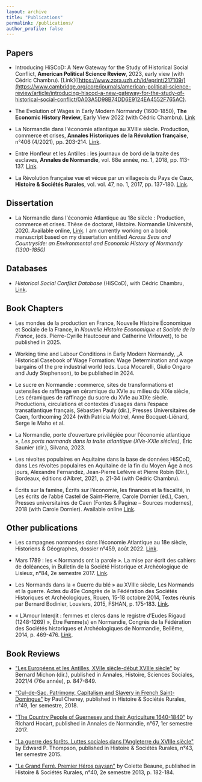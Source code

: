 ```yaml
---
layout: archive
title: "Publications"
permalink: /publications/
author_profile: false
---
```


## Papers

- Introducing HiSCoD: A New Gateway for the Study of Historical Social Conflict, **American Political Science Review**, 2023, early view (with Cédric Chambru). [Link]([https://www.zora.uzh.ch/id/eprint/217109/](https://www.cambridge.org/core/journals/american-political-science-review/article/introducing-hiscod-a-new-gateway-for-the-study-of-historical-social-conflict/0A03A5D98B74DD6E9124EA4552F765AC). 

- The Evolution of Wages in Early Modern Normandy (1600-1850), **The Economic History Review**, Early View 2022 (with Cédric Chambru). [Link](https://onlinelibrary.wiley.com/doi/10.1111/ehr.13220)

- La Normandie dans l'économie atlantique au XVIIIe siècle. Production, commerce et crises, **Annales Historiques de la Révolution française**, n°406 (4/2021), pp. 203-214. [Link](https://www.revues.armand-colin.com/histoire/annales-historiques-revolution-francaise/annales-historiques-revolution-francaise-no406-42021/normandie-leconomie-atlantique-au-xviiie-siecle).

- Entre Honfleur et les Antilles : les journaux de bord de la traite des esclaves, **Annales de Normandie**, vol. 68e année, no. 1, 2018, pp. 113-137. [Link](https://www.cairn.info/revue-annales-de-normandie-2018-1-page-113.htm).

- La Révolution française vue et vécue par un villageois du Pays de Caux, **Histoire & Sociétés Rurales**, vol. vol. 47, no. 1, 2017, pp. 137-180. [Link](https://www.cairn.info/revue-histoire-et-societes-rurales-2017-1-page-137.htm).

## Dissertation

- La Normandie dans l'économie Atlantique au 18e siècle : Production, commerce et crises. Thèse de doctorat, Histoire. Normandie Université, 2020. Available online, [Link](https://tel.archives-ouvertes.fr/tel-03195999). 
I am currently working on a book manuscript based on my dissertation entitled _Across Seas and Countryside: an Environmental and Economic History of Normandy (1300-1850)_

## Databases

- _Historical Social Conflict Database_ (HiSCoD), with Cédric Chambru, [Link](https://www.unicaen.fr/hiscod/).

## Book Chapters 

- Les mondes de la production en France, Nouvelle Histoire Économique et Sociale de la France, in _Nouvelle Histoire Economique et Sociale de la France_, (eds. Pierre-Cyrille Hautcoeur and Catherine Virlouvet), to be published in 2025.

- Working time and Labour Conditions in Early Modern Normandy, _A Historical Casebook of Wage Formation: Wage Determination  and wage bargains of the pre industrial world (eds. Luca Mocarelli, Giulio Ongaro and Judy Stephenson), to be published in 2024. 
  
- Le sucre en Normandie : commerce, sites de transformations et ustensiles de raffinage en céramique du XVIe au milieu du XIXe siècle, Les céramiques de raffinage du sucre du XVIe au XIXe siècle. Productions, circulations et contextes d’usages dans l’espace transatlantique français, Sébastien Pauly (dir.), Presses Universitaires de Caen, forthcoming 2024 (with Patricia Moitrel, Anne Bocquet-Liénard, Serge le Maho et al. 

- La Normandie, porte d’ouverture privilégiée pour l’économie atlantique », _Les ports normands dans la traite atlantique (XVe-XXIe siècles)_, Éric Saunier (dir.), Silvana, 2023.

- Les révoltes populaires en Aquitaine dans la base de données HiSCoD, dans Les révoltes populaires en Aquitaine de la fin du Moyen Âge à nos jours, Alexandre Fernandez, Jean-Pierre Lefèvre et Pierre Robin (Dir.), Bordeaux, éditions d’Albret, 2021, p. 21-34 (with Cédric Chambru).

- Écrits sur la famine,  Écrits sur l’économie, les finances et la fiscalité, in Les écrits de l’abbé Castel de Saint-Pierre, Carole Dornier (éd.), Caen, Presses universitaires de Caen (Fontes & Paginæ – Sources modernes), 2018 (with Carole Dornier). Available online [Link](https://www.unicaen.fr/puc/sources/castel/doc/Economie/famine_intro.xml).


## Other publications

- Les campagnes normandes dans l’économie Atlantique au 18e siècle, Historiens & Géographes, dossier n°459, août 2022. [Link](https://www.aphg.fr/Les-campagnes-normandes-dans-l-economie-Atlantique-au-18e-siecle).

- Mars 1789 : les « Normands ont la parole ». La mise par écrit des cahiers de doléances, in Bulletin de la Société Historique et Archéologique de Lisieux, n°84, 2e semestre 2017. [Link](http://www.societehistoriquedelisieux.fr/?p=7339).

- Les Normands dans la « Guerre du blé » au XVIIIe siècle, Les Normands et la guerre. Actes du 49e Congrès de la Fédération des Sociétés Historiques et Archéologiques, Rouen, 15-18 octobre 2014, Textes réunis par Bernard Bodinier, Louviers, 2015, FSHAN, p. 175-183. [Link](https://www.dropbox.com/s/6c0et5mx9jujlco/maneuvrier-hervieu_normands_guerre_du_ble_2015.pdf?dl=0).

- « L’Amour Interdit : femmes et clercs dans le registre d’Eudes Rigaud (1248-1269) », Être Femme(s) en Normandie, Congrès de la Fédération des Sociétés historiques et Archéologiques de Normandie, Bellême, 2014, p. 469-476. [Link](https://www.dropbox.com/s/q2nebk61151cdql/maneuvrier-hervieu_amour_interdit_femmes_pretres_2014.pdf?dl=0).


## Book Reviews 

- ["Les Européens et les Antilles, XVIIe siècle-début XVIIIe siècle"](https://www.cambridge.org/core/journals/annales-histoire-sciences-sociales/article/bernard-michon-dir-les-europeens-et-les-antilles-xviie-siecledebut-xviiie-siecle-rennes-pur-2019-246-p/DDA22509F1F77E18AFBA4808AF0EE4E8) by Bernard Michon (dir.), published in Annales, Histoire, Sciences Sociales, 2021/4 (76e année), p. 847-849.

- ["Cul-de-Sac. Patrimony, Capitalism and Slavery in French Saint-Domingue"](https://www.cairn.info/revue-histoire-et-societes-rurales-2018-1-page-199.htm) by Paul Cheney, published in Histoire & Sociétés Rurales, n°49, 1er semestre, 2018. 

- ["The Country People of Guernesey and their Agriculture 1640-1840"](https://www.cairn.info/revue-annales-de-normandie-2017-1-page-149.htm) by Richard Hocart, published in Annales de Normandie, n°67, 1er semestre 2017.

- ["La guerre des forêts. Luttes sociales dans l'Angleterre du XVIIIe siècle"](https://www.cairn.info/revue-histoire-et-societes-rurales-2015-1-page-149.htm) by Edward P. Thompson, published in Histoire & Sociétés Rurales, n°43, 1er semestre 2015.

- ["Le Grand Ferré. Premier Héros paysan"](https://www.cairn.info/revue-histoire-et-societes-rurales-2013-2-page-155.htm?try_download=1) by Colette Beaune, published in Histoire & Sociétés Rurales, n°40, 2e semestre 2013, p. 182-184.

